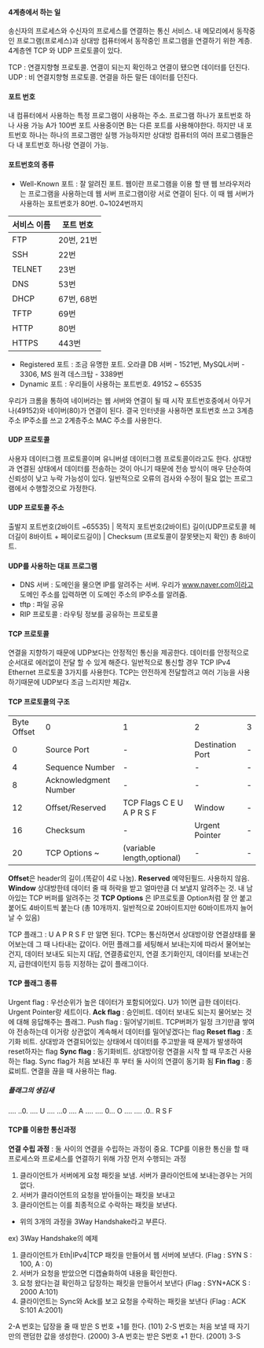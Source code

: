 #### 4계층에서 하는 일
송신자의 프로세스와 수신자의 프로세스를 연결하는 통신 서비스. 내 메모리에서 동작중인 프로그램(프로세스)과 상대방 컴퓨터에서 동작중인 프로그램을 연결하기 위한 계층. 4계층엔 TCP 와 UDP 프로토콜이 있다.

TCP : 연결지향형 프로토콜. 연결이 되는지 확인하고 연결이 됐으면 데이터를 던진다.
UDP : 비 연결지향형 프로토콜. 연결을 하든 말든 데이터를 던진다.

#### 포트 번호
내 컴퓨터에서 사용하는 특정 프로그램이 사용하는 주소.
프로그램 하나가 포트번호 하나 사용 가능
A가 100번 포트 사용중이면 B는 다른 포트를 사용해야한다. 하지만 내 포트번호 하나는 하나의 프로그램만 실행 가능하지만 상대방 컴퓨터의 여러 프로그램들은 다 내 포트번호 하나랑 연결이 가능.

#### 포트번호의 종류
- Well-Known 포트 : 잘 알려진 포트. 웹이란 프로그램을 이용 할 땐 웹 브라우저라는 프로그램을 사용하는데 웹 서버 프로그램이랑 서로 연결이 된다. 이 때 웹 서버가 사용하는 포트번호가 80번. 0~1024번까지

|서비스 이름|포트 번호|
|----|----|
|FTP|20번, 21번|
|SSH|22번|
|TELNET|23번|
|DNS|53번|
|DHCP|67번, 68번|
|TFTP|69번|
|HTTP|80번|
|HTTPS|443번|


- Registered 포트 :  조금 유명한 포트. 오라클 DB 서버 - 1521번, MySQL서버 - 3306, MS 원격 데스크탑 - 3389번
- Dynamic 포트 : 우리들이 사용하는 포트번호. 49152 ~ 65535

우리가 크롬을 통하여 네이버라는 웹 서버와 연결이 될 때 시작 포트번호중에서 아무거나(49152)와 네이버(80)가 연결이 된다. 결국 인터넷을 사용하면 포트번호 쓰고 3계층주소 IP주소를 쓰고 2계층주소 MAC 주소를 사용한다.

#### UDP 프로토콜
사용자 데이터그램 프로토콜이며 유니버셜  데이터그램 프로토콜이라고도 한다. 상대방과 연결된 상태에서 데이터를 전송하는 것이 아니기 때문에  전송 방식이 매우 단순하여 신뢰성이  낮고 누락 가능성이 있다. 일반적으로 오류의 검사와 수정이 필요  없는 프로그램에서 수행할것으로 가정한다.

#### UDP 프로토콜 주소
출발지 포트번호(2바이트 ~65535) | 목적지 포트번호(2바이트)
길이(UDP프로토콜 헤더길이 8바이트 + 페이로드길이) | Checksum (프로토콜이 잘못됏는지 확인)
총 8바이트.

#### UDP를 사용하는 대표 프로그램
- DNS 서버 : 도메인을 물으면 IP를 알려주는 서버. 우리가 www.naver.com이라고 도메인 주소를 입력하면 이 도메인 주소의 IP주소를 알려줌.
- tftp : 파일 공유
- RIP 프로토콜 : 라우팅 정보를 공유하는 프로토콜


#### TCP 프로토콜
연결을 지향하기 때문에 UDP보다는 안정적인 통신을 제공한다. 데이터를 안정적으로 순서대로 에러없이 전달 할 수 있게 해준다. 일반적으로 통신할 경우 TCP IPv4 Ethernet 프로토콜 3가지를 사용한다. TCP는 안전하게 전달할려고 여러 기능을 사용하기때문에 UDP보다 조금 느리지만 체감x.
#### TCP 프로토콜의 구조

|             |                       |                            |                  |     |
| ----------- | --------------------- | -------------------------- | ---------------- | --- |
| Byte Offset | 0                     | 1                          | 2                | 3   |
| 0           | Source Port           | -                          | Destination Port | -   |
| 4           | Sequence Number       | -                          | -                | -   |
| 8           | Acknowledgment Number | -                          | -                | -   |
| 12          | Offset/Reserved       | TCP Flags C E U A P R S F  | Window           | -   |
| 16          | Checksum              | -                          | Urgent Pointer   | -   |
| 20          | TCP Options ~         | (variable length,optional) | -                | -   |


**Offset**은 header의 길이.(똑같이 4로 나눔).
**Reserved** 예약된필드. 사용하지 않음.
**Window** 상대방한테 데이터 줄 때 허락을 받고 얼마만큼 더 보낼지 알려주는 것. 내 남아있는 TCP 버퍼를 알려주는 것
**TCP Options** 은 IP프로토콜 Option처럼 잘 안 붙고 붙어도 4바이트씩 붙는다 (총 10개까지. 일반적으로 20바이트지만 60바이트까지 늘어날 수 있음)

TCP 플래그 : U A P R S F 만 알면 된다. TCP는 통신하면서 상대방이랑 연결상태를 물어보는데 그 때 나타내는 값이다. 어떤 플래그를 세팅해서 보내는지에 따라서 물어보는건지, 데이터 보내도 되는지 대답, 연결종료인지, 연결 초기화인지, 데이터를 보내는건지, 급한데이턴지 등등 지정하는 값이 플래그이다.

#### TCP 플래그 종류
Urgent flag : 우선순위가 높은 데이터가 포함되어있다. U가 1이면 급한 데이터다. Urgent Pointer랑 세트이다.
**Ack flag** : 승인비트. 데이터 보내도 되는지 물어보는 것에 대해 응답해주는 플래그. 
Push flag : 밀어넣기비트. TCP버퍼가 일정 크기만큼 쌓여야 전송하는데 이거랑 상관없이 계속해서 데이터를 밀어넣겠다는 flag
**Reset flag** : 초기화 비트. 상대방과 연결되어있는 상태에서 데이터를 주고받을 때 문제가 발생하여 reset하자는 flag
**Sync flag** : 동기화비트.  상대방이랑 연결을 시작 할 때 무조건 사용하는 flag. Sync flag가 처음 보내진 후 부터 둘 사이의 연결이 동기화 됨
**Fin flag** : 종료비트. 연결을 끊을 때 사용하는 flag.
##### 플래그의 생김새 
.... ..0. .... U
.... ...0 .... A
.... .... 0... O
.... .... .0.. R
S
F

#### TCP를 이용한 통신과정
**연결 수립 과정** : 둘 사이의 연결을 수립하는 과정이 중요. TCP를 이용한 통신을 할 때 프로세스와 프로세스를 연결하기 위해 가장 먼저 수행되는 과정
1. 클라이언트가 서버에게 요청 패킷을 보냄. 서버가 클라이언트에 보내는경우는 거의 없다.
2. 서버가 클라이언트의 요청을 받아들이는 패킷을 보내고
3. 클라이언트는 이를 최종적으로 수락하는 패킷을 보낸다.
- 위의 3개의 과정을 3Way Handshake라고 부른다.

ex) 3Way Handshake의 예제
1. 클라이언트가 Eth|IPv4|TCP 패킷을 만들어서  웹 서버에 보낸다. 
	(Flag : SYN S : 100, A : 0)
2. 서버가 요청을 받았으면 디캡슐화하여 내용을 확인한다.
3. 요청 왔다는걸 확인하고 답장하는 패킷을 만들어서 보낸다 
	(Flag : SYN+ACK S : 2000 A:101)
4. 클라이언트는 Sync와 Ack를 보고 요청을 수락하는 패킷을 보낸다 
	(Flag : ACK S:101 A:2001)

2-A 번호는 답장을 줄 때 받은 S 번호 +1를 한다. (101)
2-S 번호는 처음 보낼 때 자기만의 랜덤한 값을 생성한다. (2000)
3-A 번호는 받은 S번호 +1 한다. (2001)
3-S 